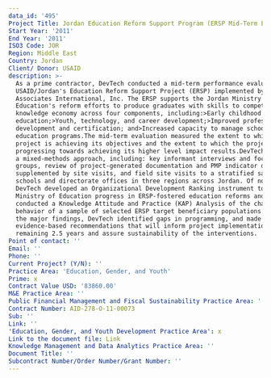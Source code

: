 ```yaml
---
data_id: '495'
Project Title: Jordan Education Reform Support Program (ERSP Mid-Term Evaluation)
Start Year: '2011'
End Year: '2011'
ISO3 Code: JOR
Region: Middle East
Country: Jordan
Client/ Donor: USAID
description: >-
  As a prime contractor, DevTech conducted a mid-term performance evaluation of
  USAID/Jordan's Education Reform Support Project (ERSP) implemented by Creative
  Associates International, Inc. The ERSP supports the Jordan Ministry of
  Education's reform efforts to produce graduates with skills to compete in a
  knowledge economy across four components, including:>Early childhood
  education;>Youth, technology, and career development;>Improved professional
  development and certification; and>Increased capacity to manage school-based
  education programs.The mid-term evaluation measured the extent to which the
  project is achieving its objectives and the extent to which the project is
  progressing towards achieving its higher level impact results.DevTech utilized
  a mixed-methods approach, including: key informant interviews and focus
  groups, review of project-generated documentation and PMP indicator data
  supplemented by site visits, and field site visits to a stratified sample of
  schools and directorate offices in three regions across Jordan. Of note,
  DevTech developed an Organizational Development Ranking instrument to track
  Ministry of Education progress in ERSP-fostered education reforms and
  conducted a Knowledge Attitude and Practice (KAP) Analysis of the changes in
  behavior of a sample of selected ERSP target beneficiary populations.Based on
  the major findings, DevTech identified gaps in programming, and made
  evidence-based recommendations that will inform project implementation for the
  remaining 2.5 years and assure sustainability of the interventions.
Point of contact: ''
Email: ''
Phone: ''
Current Project? (Y/N): ''
Practice Area: 'Education, Gender, and Youth'
Prime: x
Contract Value USD: '83860.00'
M&E Practice Area: ''
Public Financial Management and Fiscal Sustainability Practice Area: ''
Contract Number: AID-278-O-11-00073
Sub: ''
Link: ''
'Education, Gender, and Youth Development Practice Area': x
Link to the document file: Link
Knowledge Management and Data Analytics Practice Area: ''
Document Title: ''
Subcontract Number/Order Number/Grant Number: ''
---
```


